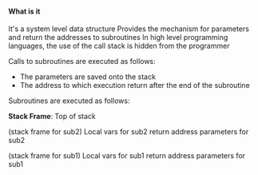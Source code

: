 #### What is it

It's a system level data structure
Provides the mechanism for parameters and return the addresses to subroutines
In high level programming languages, the use of the call stack is hidden from the programmer

Calls to subroutines are executed as follows:
- The parameters are saved onto the stack
- The address to which execution return after the end of the subroutine

Subroutines are executed as follows:

**Stack Frame**:
Top of stack

(stack frame for sub2)
Local vars for sub2
return address
parameters for sub2

(stack frame for sub1)
Local vars for sub1
return address
parameters for sub1
